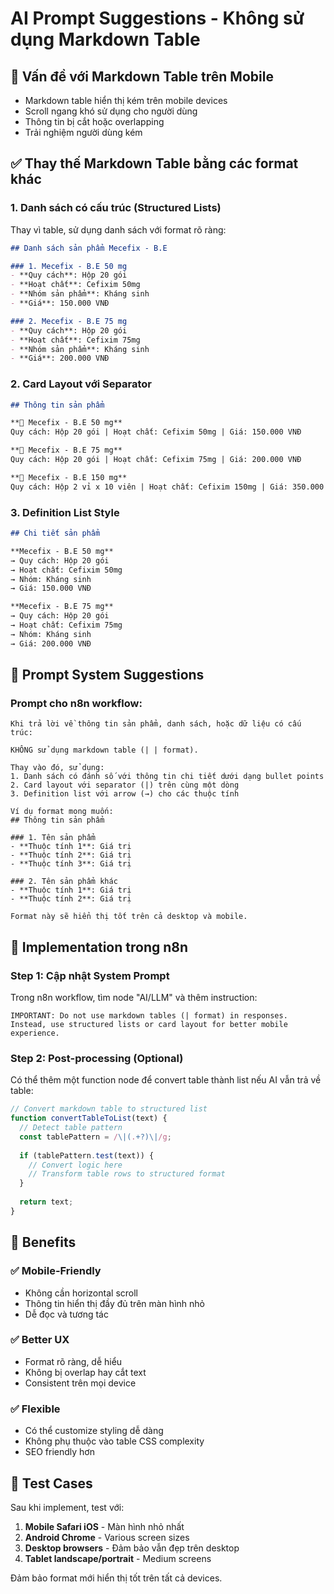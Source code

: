 # AI Prompt Suggestions - Không sử dụng Markdown Table

## 🚫 Vấn đề với Markdown Table trên Mobile
- Markdown table hiển thị kém trên mobile devices
- Scroll ngang khó sử dụng cho người dùng
- Thông tin bị cắt hoặc overlapping
- Trải nghiệm người dùng kém

## ✅ Thay thế Markdown Table bằng các format khác

### 1. **Danh sách có cấu trúc (Structured Lists)**
Thay vì table, sử dụng danh sách với format rõ ràng:

```markdown
## Danh sách sản phẩm Mecefix - B.E

### 1. Mecefix - B.E 50 mg
- **Quy cách**: Hộp 20 gói
- **Hoạt chất**: Cefixim 50mg  
- **Nhóm sản phẩm**: Kháng sinh
- **Giá**: 150.000 VNĐ

### 2. Mecefix - B.E 75 mg
- **Quy cách**: Hộp 20 gói
- **Hoạt chất**: Cefixim 75mg
- **Nhóm sản phẩm**: Kháng sinh
- **Giá**: 200.000 VNĐ
```

### 2. **Card Layout với Separator**
```markdown
## Thông tin sản phẩm

**🔹 Mecefix - B.E 50 mg**
Quy cách: Hộp 20 gói | Hoạt chất: Cefixim 50mg | Giá: 150.000 VNĐ

**🔹 Mecefix - B.E 75 mg** 
Quy cách: Hộp 20 gói | Hoạt chất: Cefixim 75mg | Giá: 200.000 VNĐ

**🔹 Mecefix - B.E 150 mg**
Quy cách: Hộp 2 vỉ x 10 viên | Hoạt chất: Cefixim 150mg | Giá: 350.000 VNĐ
```

### 3. **Definition List Style**
```markdown
## Chi tiết sản phẩm

**Mecefix - B.E 50 mg**
→ Quy cách: Hộp 20 gói
→ Hoạt chất: Cefixim 50mg
→ Nhóm: Kháng sinh
→ Giá: 150.000 VNĐ

**Mecefix - B.E 75 mg**
→ Quy cách: Hộp 20 gói  
→ Hoạt chất: Cefixim 75mg
→ Nhóm: Kháng sinh
→ Giá: 200.000 VNĐ
```

## 📝 Prompt System Suggestions

### Prompt cho n8n workflow:
```
Khi trả lời về thông tin sản phẩm, danh sách, hoặc dữ liệu có cấu trúc:

KHÔNG sử dụng markdown table (| | format).

Thay vào đó, sử dụng:
1. Danh sách có đánh số với thông tin chi tiết dưới dạng bullet points
2. Card layout với separator (|) trên cùng một dòng  
3. Definition list với arrow (→) cho các thuộc tính

Ví dụ format mong muốn:
## Thông tin sản phẩm

### 1. Tên sản phẩm
- **Thuộc tính 1**: Giá trị
- **Thuộc tính 2**: Giá trị
- **Thuộc tính 3**: Giá trị

### 2. Tên sản phẩm khác
- **Thuộc tính 1**: Giá trị
- **Thuộc tính 2**: Giá trị

Format này sẽ hiển thị tốt trên cả desktop và mobile.
```

## 🔧 Implementation trong n8n

### Step 1: Cập nhật System Prompt
Trong n8n workflow, tìm node "AI/LLM" và thêm instruction:

```
IMPORTANT: Do not use markdown tables (| format) in responses. 
Instead, use structured lists or card layout for better mobile experience.
```

### Step 2: Post-processing (Optional)
Có thể thêm một function node để convert table thành list nếu AI vẫn trả về table:

```javascript
// Convert markdown table to structured list
function convertTableToList(text) {
  // Detect table pattern
  const tablePattern = /\|(.+?)\|/g;
  
  if (tablePattern.test(text)) {
    // Convert logic here
    // Transform table rows to structured format
  }
  
  return text;
}
```

## 🎯 Benefits

### ✅ Mobile-Friendly
- Không cần horizontal scroll
- Thông tin hiển thị đầy đủ trên màn hình nhỏ
- Dễ đọc và tương tác

### ✅ Better UX
- Format rõ ràng, dễ hiểu
- Không bị overlap hay cắt text
- Consistent trên mọi device

### ✅ Flexible
- Có thể customize styling dễ dàng
- Không phụ thuộc vào table CSS complexity
- SEO friendly hơn

## 📱 Test Cases

Sau khi implement, test với:
1. **Mobile Safari iOS** - Màn hình nhỏ nhất
2. **Android Chrome** - Various screen sizes  
3. **Desktop browsers** - Đảm bảo vẫn đẹp trên desktop
4. **Tablet landscape/portrait** - Medium screens

Đảm bảo format mới hiển thị tốt trên tất cả devices.